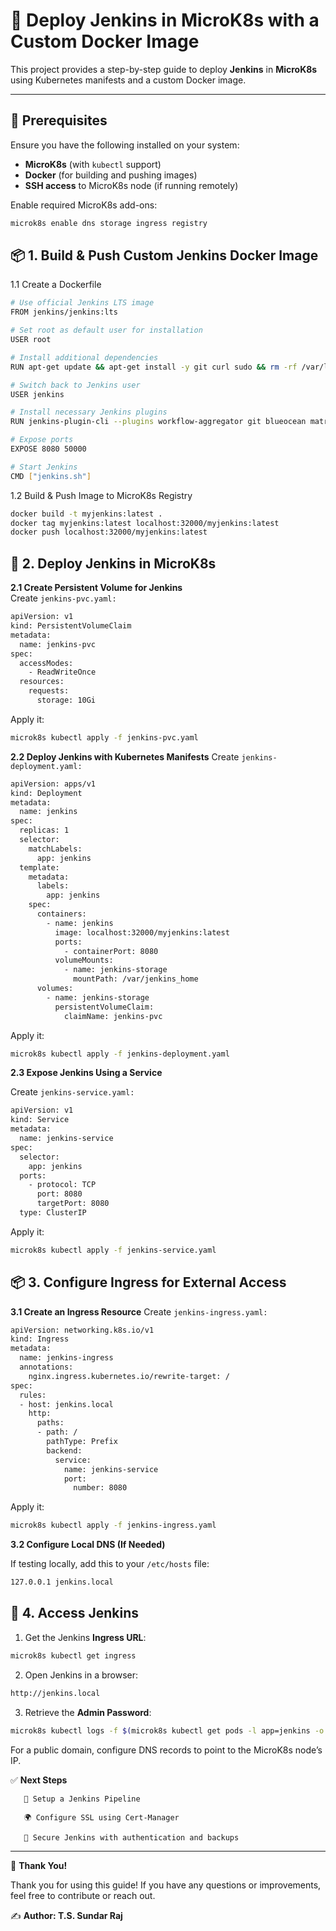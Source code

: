 
# 🚀 Deploy Jenkins in MicroK8s with a Custom Docker Image

This project provides a step-by-step guide to deploy **Jenkins** in **MicroK8s** using Kubernetes manifests and a custom Docker image.  

---

## 📌 Prerequisites  

Ensure you have the following installed on your system:  
- **MicroK8s** (with `kubectl` support)  
- **Docker** (for building and pushing images)  
- **SSH access** to MicroK8s node (if running remotely)  

Enable required MicroK8s add-ons:  
```sh
microk8s enable dns storage ingress registry

```
## 📦 1. Build & Push Custom Jenkins Docker Image 

1.1 Create a Dockerfile
``` sh
# Use official Jenkins LTS image
FROM jenkins/jenkins:lts

# Set root as default user for installation
USER root

# Install additional dependencies
RUN apt-get update && apt-get install -y git curl sudo && rm -rf /var/lib/apt/lists/*

# Switch back to Jenkins user
USER jenkins

# Install necessary Jenkins plugins
RUN jenkins-plugin-cli --plugins workflow-aggregator git blueocean matrix-auth

# Expose ports
EXPOSE 8080 50000

# Start Jenkins
CMD ["jenkins.sh"]
```
1.2 Build & Push Image to MicroK8s Registry
``` sh
docker build -t myjenkins:latest .
docker tag myjenkins:latest localhost:32000/myjenkins:latest
docker push localhost:32000/myjenkins:latest

```
## 🚀 2. Deploy Jenkins in MicroK8s  
**2.1 Create Persistent Volume for Jenkins**  
Create `jenkins-pvc.yaml:`

``` sh
apiVersion: v1
kind: PersistentVolumeClaim
metadata:
  name: jenkins-pvc
spec:
  accessModes:
    - ReadWriteOnce
  resources:
    requests:
      storage: 10Gi
```
Apply it:  
``` sh
microk8s kubectl apply -f jenkins-pvc.yaml

```
**2.2 Deploy Jenkins with Kubernetes Manifests**
Create `jenkins-deployment.yaml:`
``` sh
apiVersion: apps/v1
kind: Deployment
metadata:
  name: jenkins
spec:
  replicas: 1
  selector:
    matchLabels:
      app: jenkins
  template:
    metadata:
      labels:
        app: jenkins
    spec:
      containers:
        - name: jenkins
          image: localhost:32000/myjenkins:latest
          ports:
            - containerPort: 8080
          volumeMounts:
            - name: jenkins-storage
              mountPath: /var/jenkins_home
      volumes:
        - name: jenkins-storage
          persistentVolumeClaim:
            claimName: jenkins-pvc

```
Apply it:
``` sh
microk8s kubectl apply -f jenkins-deployment.yaml
```
**2.3 Expose Jenkins Using a Service**

Create `jenkins-service.yaml:`
``` sh
apiVersion: v1
kind: Service
metadata:
  name: jenkins-service
spec:
  selector:
    app: jenkins
  ports:
    - protocol: TCP
      port: 8080
      targetPort: 8080
  type: ClusterIP
```
Apply it:
``` sh
microk8s kubectl apply -f jenkins-service.yaml
```
## 📦 3. Configure Ingress for External Access

**3.1 Create an Ingress Resource**
Create `jenkins-ingress.yaml:`
``` sh
apiVersion: networking.k8s.io/v1
kind: Ingress
metadata:
  name: jenkins-ingress
  annotations:
    nginx.ingress.kubernetes.io/rewrite-target: /
spec:
  rules:
  - host: jenkins.local
    http:
      paths:
      - path: /
        pathType: Prefix
        backend:
          service:
            name: jenkins-service
            port:
              number: 8080
```
Apply it:
``` sh
microk8s kubectl apply -f jenkins-ingress.yaml
```
**3.2 Configure Local DNS (If Needed)**

If testing locally, add this to your `/etc/hosts` file:
``` sh
127.0.0.1 jenkins.local
```
## 🚀 4. Access Jenkins

1. Get the Jenkins **Ingress URL**:
``` sh
microk8s kubectl get ingress
```
2. Open Jenkins in a browser:
``` sh
http://jenkins.local
```
3. Retrieve the **Admin Password**:
``` sh
microk8s kubectl logs -f $(microk8s kubectl get pods -l app=jenkins -o jsonpath="{.items[0].metadata.name}")
```
For a public domain, configure DNS records to point to the MicroK8s node’s IP.

✅ **Next Steps**

       🔄 Setup a Jenkins Pipeline

       🌍 Configure SSL using Cert-Manager

       🔐 Secure Jenkins with authentication and backups

 ---
 🙏 **Thank You!**

Thank you for using this guide! If you have any questions or improvements, feel free to contribute or reach out.

✍️ **Author: T.S. Sundar Raj**


